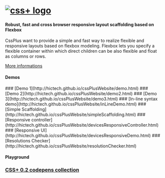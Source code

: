 <h1>
<a href="http://hictech.github.io/cssPlusWebsite/"><img alt="css+ logo" src="http://hictech.github.io/cssPlusWebsite/img/cssPlusLogo.png" title="css+"/></a>
</h1>

<h4>Robust, fast and cross browser responsive layout scaffolding based on Flexbox</h4>


CssPlus want to provide a simple and fast way to realize flexible and responsive layouts based on flexbox modeling. Flexbox lets you specify a flexible container within which direct children can be also flexible and float as columns or rows.

<a href="http://www.css.plus">More informations</a>


<h4>Demos</h4>
### [Demo 1](http://hictech.github.io/cssPlusWebsite/demo.html)
### [Demo 2](http://hictech.github.io/cssPlusWebsite/demo2.html)
### [Demo 3](http://hictech.github.io/cssPlusWebsite/demo3.html)
### [In-line syntax demo](http://hictech.github.io/cssPlusWebsite/inLineDemo.html)
### [Simple Scaffolding](http://hictech.github.io/cssPlusWebsite/simpleScaffolding.html)
### [Responsive controller](http://hictech.github.io/cssPlusWebsite/devicesResponsiveController.html)
### [Responsive UI](http://hictech.github.io/cssPlusWebsite/devicesResponsiveDemo.html)
### [Resolutions Checker](http://hictech.github.io/cssPlusWebsite/resolutionChecker.html)


<h4>Playground</h4>

### [CSS+ 0.2 codepens collection](http://codepen.io/collection/APYVvy/)